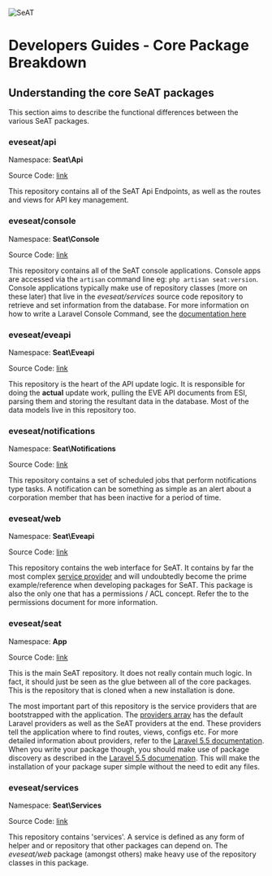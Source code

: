 ![SeAT](https://i.imgur.com/aPPOxSK.png)

# Developers Guides - Core Package Breakdown

## Understanding the core SeAT packages

This section aims to describe the functional differences between the various SeAT packages.

### eveseat/api

Namespace: **Seat\Api**

Source Code: [link](https://github.com/eveseat/api)

This repository contains all of the SeAT Api Endpoints, as well as the routes and views for API key management.

### eveseat/console

Namespace: **Seat\Console**

Source Code: [link](https://github.com/eveseat/console)

This repository contains all of the SeAT console applications. Console apps are accessed via the `artisan` command line eg: `php artisan seat:version`. Console applications typically make use of repository classes (more on these later) that live in the *eveseat/services* source code repository to retrieve and set information from the database. For more information on how to write a Laravel Console Command, see the [documentation here](http://laravel.com/docs/5.5/artisan)

### eveseat/eveapi

Namespace: **Seat\Eveapi**

Source Code: [link](https://github.com/eveseat/eveapi)

This repository is the heart of the API update logic. It is responsible for doing the **actual** update work, pulling the EVE API documents from ESI, parsing them and storing the resultant data in the database. Most of the data models live in this repository too.

### eveseat/notifications

Namespace: **Seat\Notifications**

Source Code: [link](https://github.com/eveseat/notifications)

This repository contains a set of scheduled jobs that perform notifications type tasks. A notification can be something as simple as an alert about a corporation member that has been inactive for a period of time.

### eveseat/web

Namespace: **Seat\Eveapi**

Source Code: [link](https://github.com/eveseat/eveapi)

This repository contains the web interface for SeAT. It contains by far the most complex [service provider](https://github.com/eveseat/web/blob/master/src/WebServiceProvider.php) and will undoubtedly become the prime example/reference when developing packages for SeAT. This package is also the only one that has a permissions / ACL concept. Refer the to the permissions document for more information.

### eveseat/seat

Namespace: **App**

Source Code: [link](https://github.com/eveseat/seat)

This is the main SeAT repository. It does not really contain much logic. In fact, it should just be seen as the glue between all of the core packages. This is the repository that is cloned when a new installation is done.

The most important part of this repository is the service providers that are bootstrapped with the application. The [providers array](https://github.com/eveseat/seat/blob/39ff75beb8185acd46f8490129e9178a9f190a70/config/app.php#L168) has the default Laravel providers as well as the SeAT providers at the end. These providers tell the application where to find routes, views, configs etc. For more detailed information about providers, refer to the [Laravel 5.5 documentation](http://laravel.com/docs/5.5/providers). When you write your package though, you should make use of package discovery as described in the [Laravel 5.5 documenation](https://laravel.com/docs/5.5/packages#package-discovery). This will make the installation of your package super simple without the need to edit any files.

### eveseat/services

Namespace: **Seat\Services**

Source Code: [link](https://github.com/eveseat/services)

This repository contains 'services'. A service is defined as any form of helper and or repository that other packages can depend on. The *eveseat/web* package (amongst others) make heavy use of the repository classes in this package.
